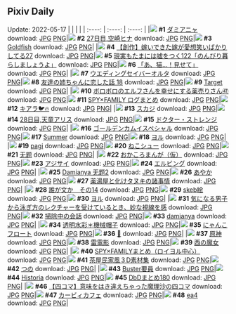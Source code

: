 ## Pixiv Daily
Update: 2022-05-17
|      |      |      |
| :----: | :----: | :----: |
|![](https://pixiv.microyu.workers.dev/c/240x480/img-master/img/2022/05/16/17/59/43/98389585_p0_master1200.jpg) **#1** [ダミアニャ](https://www.pixiv.net/artworks/98389585) download: [JPG](https://pixiv.microyu.workers.dev/img-original/img/2022/05/16/17/59/43/98389585_p0.jpg) [PNG](https://pixiv.microyu.workers.dev/img-original/img/2022/05/16/17/59/43/98389585_p0.png)|![](https://pixiv.microyu.workers.dev/c/240x480/img-master/img/2022/05/15/00/00/11/98347830_p0_master1200.jpg) **#2** [27日目,空崎ヒナ](https://www.pixiv.net/artworks/98347830) download: [JPG](https://pixiv.microyu.workers.dev/img-original/img/2022/05/15/00/00/11/98347830_p0.jpg) [PNG](https://pixiv.microyu.workers.dev/img-original/img/2022/05/15/00/00/11/98347830_p0.png)|![](https://pixiv.microyu.workers.dev/c/240x480/img-master/img/2022/05/15/00/00/10/98347820_p0_master1200.jpg) **#3** [Goldfish](https://www.pixiv.net/artworks/98347820) download: [JPG](https://pixiv.microyu.workers.dev/img-original/img/2022/05/15/00/00/10/98347820_p0.jpg) [PNG](https://pixiv.microyu.workers.dev/img-original/img/2022/05/15/00/00/10/98347820_p0.png)|
|![](https://pixiv.microyu.workers.dev/c/240x480/img-master/img/2022/05/15/00/00/45/98347944_p0_master1200.jpg) **#4** [【創作】嫁いできた嫁が愛想笑いばかりしてる27](https://www.pixiv.net/artworks/98347944) download: [JPG](https://pixiv.microyu.workers.dev/img-original/img/2022/05/15/00/00/45/98347944_p0.jpg) [PNG](https://pixiv.microyu.workers.dev/img-original/img/2022/05/15/00/00/45/98347944_p0.png)|![](https://pixiv.microyu.workers.dev/c/240x480/img-master/img/2022/05/15/18/00/12/98365209_p0_master1200.jpg) **#5** [現実もたまには嘘をつく122「のんびり暮らしましょうよ」](https://www.pixiv.net/artworks/98365209) download: [JPG](https://pixiv.microyu.workers.dev/img-original/img/2022/05/15/18/00/12/98365209_p0.jpg) [PNG](https://pixiv.microyu.workers.dev/img-original/img/2022/05/15/18/00/12/98365209_p0.png)|![](https://pixiv.microyu.workers.dev/c/240x480/img-master/img/2022/05/16/08/04/38/98382753_p0_master1200.jpg) **#6** [「あ、猫…！見せて」](https://www.pixiv.net/artworks/98382753) download: [JPG](https://pixiv.microyu.workers.dev/img-original/img/2022/05/16/08/04/38/98382753_p0.jpg) [PNG](https://pixiv.microyu.workers.dev/img-original/img/2022/05/16/08/04/38/98382753_p0.png)|
|![](https://pixiv.microyu.workers.dev/c/240x480/img-master/img/2022/05/16/00/00/03/98376241_p0_master1200.jpg) **#7** [ウエディングセイバーオルタ](https://www.pixiv.net/artworks/98376241) download: [JPG](https://pixiv.microyu.workers.dev/img-original/img/2022/05/16/00/00/03/98376241_p0.jpg) [PNG](https://pixiv.microyu.workers.dev/img-original/img/2022/05/16/00/00/03/98376241_p0.png)|![](https://pixiv.microyu.workers.dev/c/240x480/img-master/img/2022/05/16/00/00/29/98376407_p0_master1200.jpg) **#8** [友達の姉ちゃんに恋した話 18](https://www.pixiv.net/artworks/98376407) download: [JPG](https://pixiv.microyu.workers.dev/img-original/img/2022/05/16/00/00/29/98376407_p0.jpg) [PNG](https://pixiv.microyu.workers.dev/img-original/img/2022/05/16/00/00/29/98376407_p0.png)|![](https://pixiv.microyu.workers.dev/c/240x480/img-master/img/2022/05/15/00/00/21/98347899_p0_master1200.jpg) **#9** [Target](https://www.pixiv.net/artworks/98347899) download: [JPG](https://pixiv.microyu.workers.dev/img-original/img/2022/05/15/00/00/21/98347899_p0.jpg) [PNG](https://pixiv.microyu.workers.dev/img-original/img/2022/05/15/00/00/21/98347899_p0.png)|
|![](https://pixiv.microyu.workers.dev/c/240x480/img-master/img/2022/05/15/14/00/05/98360098_p0_master1200.jpg) **#10** [ボロボロのエルフさんを幸せにする薬売りさん㊼](https://www.pixiv.net/artworks/98360098) download: [JPG](https://pixiv.microyu.workers.dev/img-original/img/2022/05/15/14/00/05/98360098_p0.jpg) [PNG](https://pixiv.microyu.workers.dev/img-original/img/2022/05/15/14/00/05/98360098_p0.png)|![](https://pixiv.microyu.workers.dev/c/240x480/img-master/img/2022/05/15/19/15/30/98367037_p0_master1200.jpg) **#11** [SPY×FAMILY ログまとめ](https://www.pixiv.net/artworks/98367037) download: [JPG](https://pixiv.microyu.workers.dev/img-original/img/2022/05/15/19/15/30/98367037_p0.jpg) [PNG](https://pixiv.microyu.workers.dev/img-original/img/2022/05/15/19/15/30/98367037_p0.png)|![](https://pixiv.microyu.workers.dev/c/240x480/img-master/img/2022/05/16/00/00/00/98376217_p0_master1200.jpg) **#12** [キアラ🐦🔥](https://www.pixiv.net/artworks/98376217) download: [JPG](https://pixiv.microyu.workers.dev/img-original/img/2022/05/16/00/00/00/98376217_p0.jpg) [PNG](https://pixiv.microyu.workers.dev/img-original/img/2022/05/16/00/00/00/98376217_p0.png)|
|![](https://pixiv.microyu.workers.dev/c/240x480/img-master/img/2022/05/15/00/31/01/98349113_p0_master1200.jpg) **#13** [スカジ](https://www.pixiv.net/artworks/98349113) download: [JPG](https://pixiv.microyu.workers.dev/img-original/img/2022/05/15/00/31/01/98349113_p0.jpg) [PNG](https://pixiv.microyu.workers.dev/img-original/img/2022/05/15/00/31/01/98349113_p0.png)|![](https://pixiv.microyu.workers.dev/c/240x480/img-master/img/2022/05/16/00/00/09/98376303_p0_master1200.jpg) **#14** [28日目,天童アリス](https://www.pixiv.net/artworks/98376303) download: [JPG](https://pixiv.microyu.workers.dev/img-original/img/2022/05/16/00/00/09/98376303_p0.jpg) [PNG](https://pixiv.microyu.workers.dev/img-original/img/2022/05/16/00/00/09/98376303_p0.png)|![](https://pixiv.microyu.workers.dev/c/240x480/img-master/img/2022/05/16/00/00/07/98376290_p0_master1200.jpg) **#15** [ドクター・ストレンジ](https://www.pixiv.net/artworks/98376290) download: [JPG](https://pixiv.microyu.workers.dev/img-original/img/2022/05/16/00/00/07/98376290_p0.jpg) [PNG](https://pixiv.microyu.workers.dev/img-original/img/2022/05/16/00/00/07/98376290_p0.png)|
|![](https://pixiv.microyu.workers.dev/c/240x480/img-master/img/2022/05/15/12/00/32/98357903_p0_master1200.jpg) **#16** [ゴールデンカムイスペシャル](https://www.pixiv.net/artworks/98357903) download: [JPG](https://pixiv.microyu.workers.dev/img-original/img/2022/05/15/12/00/32/98357903_p0.jpg) [PNG](https://pixiv.microyu.workers.dev/img-original/img/2022/05/15/12/00/32/98357903_p0.png)|![](https://pixiv.microyu.workers.dev/c/240x480/img-master/img/2022/05/15/06/39/03/98350174_p0_master1200.jpg) **#17** [Summer](https://www.pixiv.net/artworks/98350174) download: [JPG](https://pixiv.microyu.workers.dev/img-original/img/2022/05/15/06/39/03/98350174_p0.jpg) [PNG](https://pixiv.microyu.workers.dev/img-original/img/2022/05/15/06/39/03/98350174_p0.png)|![](https://pixiv.microyu.workers.dev/c/240x480/img-master/img/2022/05/15/15/06/22/98361296_p0_master1200.jpg) **#18** [ヨル](https://www.pixiv.net/artworks/98361296) download: [JPG](https://pixiv.microyu.workers.dev/img-original/img/2022/05/15/15/06/22/98361296_p0.jpg) [PNG](https://pixiv.microyu.workers.dev/img-original/img/2022/05/15/15/06/22/98361296_p0.png)|
|![](https://pixiv.microyu.workers.dev/c/240x480/img-master/img/2022/05/16/04/25/29/98381058_p0_master1200.jpg) **#19** [pagi](https://www.pixiv.net/artworks/98381058) download: [JPG](https://pixiv.microyu.workers.dev/img-original/img/2022/05/16/04/25/29/98381058_p0.jpg) [PNG](https://pixiv.microyu.workers.dev/img-original/img/2022/05/16/04/25/29/98381058_p0.png)|![](https://pixiv.microyu.workers.dev/c/240x480/img-master/img/2022/05/15/20/30/00/98369062_p0_master1200.jpg) **#20** [ねこシュー](https://www.pixiv.net/artworks/98369062) download: [JPG](https://pixiv.microyu.workers.dev/img-original/img/2022/05/15/20/30/00/98369062_p0.jpg) [PNG](https://pixiv.microyu.workers.dev/img-original/img/2022/05/15/20/30/00/98369062_p0.png)|![](https://pixiv.microyu.workers.dev/c/240x480/img-master/img/2022/05/15/10/18/53/98356288_p0_master1200.jpg) **#21** [无题](https://www.pixiv.net/artworks/98356288) download: [JPG](https://pixiv.microyu.workers.dev/img-original/img/2022/05/15/10/18/53/98356288_p0.jpg) [PNG](https://pixiv.microyu.workers.dev/img-original/img/2022/05/15/10/18/53/98356288_p0.png)|
|![](https://pixiv.microyu.workers.dev/c/240x480/img-master/img/2022/05/15/00/00/16/98347872_p0_master1200.jpg) **#22** [おかころまんが（仮）](https://www.pixiv.net/artworks/98347872) download: [JPG](https://pixiv.microyu.workers.dev/img-original/img/2022/05/15/00/00/16/98347872_p0.jpg) [PNG](https://pixiv.microyu.workers.dev/img-original/img/2022/05/15/00/00/16/98347872_p0.png)|![](https://pixiv.microyu.workers.dev/c/240x480/img-master/img/2022/05/15/13/34/27/98359671_p0_master1200.jpg) **#23** [アジサイ](https://www.pixiv.net/artworks/98359671) download: [JPG](https://pixiv.microyu.workers.dev/img-original/img/2022/05/15/13/34/27/98359671_p0.jpg) [PNG](https://pixiv.microyu.workers.dev/img-original/img/2022/05/15/13/34/27/98359671_p0.png)|![](https://pixiv.microyu.workers.dev/c/240x480/img-master/img/2022/05/15/00/06/21/98348219_p0_master1200.jpg) **#24** [エルビング](https://www.pixiv.net/artworks/98348219) download: [JPG](https://pixiv.microyu.workers.dev/img-original/img/2022/05/15/00/06/21/98348219_p0.jpg) [PNG](https://pixiv.microyu.workers.dev/img-original/img/2022/05/15/00/06/21/98348219_p0.png)|
|![](https://pixiv.microyu.workers.dev/c/240x480/img-master/img/2022/05/15/12/28/38/98358412_p0_master1200.jpg) **#25** [Damianya 无题2](https://www.pixiv.net/artworks/98358412) download: [JPG](https://pixiv.microyu.workers.dev/img-original/img/2022/05/15/12/28/38/98358412_p0.jpg) [PNG](https://pixiv.microyu.workers.dev/img-original/img/2022/05/15/12/28/38/98358412_p0.png)|![](https://pixiv.microyu.workers.dev/c/240x480/img-master/img/2022/05/16/00/04/14/98376575_p0_master1200.jpg) **#26** [あやか](https://www.pixiv.net/artworks/98376575) download: [JPG](https://pixiv.microyu.workers.dev/img-original/img/2022/05/16/00/04/14/98376575_p0.jpg) [PNG](https://pixiv.microyu.workers.dev/img-original/img/2022/05/16/00/04/14/98376575_p0.png)|![](https://pixiv.microyu.workers.dev/c/240x480/img-master/img/2022/05/16/09/54/52/98383694_p0_master1200.jpg) **#27** [薬湯屋と化けタヌキの諸事情](https://www.pixiv.net/artworks/98383694) download: [JPG](https://pixiv.microyu.workers.dev/img-original/img/2022/05/16/09/54/52/98383694_p0.jpg) [PNG](https://pixiv.microyu.workers.dev/img-original/img/2022/05/16/09/54/52/98383694_p0.png)|
|![](https://pixiv.microyu.workers.dev/c/240x480/img-master/img/2022/05/15/00/22/30/98348810_p0_master1200.jpg) **#28** [誰が文か　その14](https://www.pixiv.net/artworks/98348810) download: [JPG](https://pixiv.microyu.workers.dev/img-original/img/2022/05/15/00/22/30/98348810_p0.jpg) [PNG](https://pixiv.microyu.workers.dev/img-original/img/2022/05/15/00/22/30/98348810_p0.png)|![](https://pixiv.microyu.workers.dev/c/240x480/img-master/img/2022/05/15/22/46/17/98373767_p0_master1200.jpg) **#29** [skeb絵](https://www.pixiv.net/artworks/98373767) download: [JPG](https://pixiv.microyu.workers.dev/img-original/img/2022/05/15/22/46/17/98373767_p0.jpg) [PNG](https://pixiv.microyu.workers.dev/img-original/img/2022/05/15/22/46/17/98373767_p0.png)|![](https://pixiv.microyu.workers.dev/c/240x480/img-master/img/2022/05/15/07/38/26/98354417_p0_master1200.jpg) **#30** [ヨル](https://www.pixiv.net/artworks/98354417) download: [JPG](https://pixiv.microyu.workers.dev/img-original/img/2022/05/15/07/38/26/98354417_p0.jpg) [PNG](https://pixiv.microyu.workers.dev/img-original/img/2022/05/15/07/38/26/98354417_p0.png)|
|![](https://pixiv.microyu.workers.dev/c/240x480/img-master/img/2022/05/15/09/00/01/98355266_p0_master1200.jpg) **#31** [気になる男子から泳ぎ方のレクチャーを受けているとき、妙な視線を感](https://www.pixiv.net/artworks/98355266) download: [JPG](https://pixiv.microyu.workers.dev/img-original/img/2022/05/15/09/00/01/98355266_p0.jpg) [PNG](https://pixiv.microyu.workers.dev/img-original/img/2022/05/15/09/00/01/98355266_p0.png)|![](https://pixiv.microyu.workers.dev/c/240x480/img-master/img/2022/05/15/00/11/33/98348442_p0_master1200.jpg) **#32** [掃除中の会話](https://www.pixiv.net/artworks/98348442) download: [JPG](https://pixiv.microyu.workers.dev/img-original/img/2022/05/15/00/11/33/98348442_p0.jpg) [PNG](https://pixiv.microyu.workers.dev/img-original/img/2022/05/15/00/11/33/98348442_p0.png)|![](https://pixiv.microyu.workers.dev/c/240x480/img-master/img/2022/05/16/10/26/33/98383970_p0_master1200.jpg) **#33** [damianya](https://www.pixiv.net/artworks/98383970) download: [JPG](https://pixiv.microyu.workers.dev/img-original/img/2022/05/16/10/26/33/98383970_p0.jpg) [PNG](https://pixiv.microyu.workers.dev/img-original/img/2022/05/16/10/26/33/98383970_p0.png)|
|![](https://pixiv.microyu.workers.dev/c/240x480/img-master/img/2022/05/15/09/07/30/98347877_p0_master1200.jpg) **#34** [透明水彩＊機械帽子](https://www.pixiv.net/artworks/98347877) download: [JPG](https://pixiv.microyu.workers.dev/img-original/img/2022/05/15/09/07/30/98347877_p0.jpg) [PNG](https://pixiv.microyu.workers.dev/img-original/img/2022/05/15/09/07/30/98347877_p0.png)|![](https://pixiv.microyu.workers.dev/c/240x480/img-master/img/2022/05/16/22/44/50/98396464_p0_master1200.jpg) **#35** [にゃんこフロート](https://www.pixiv.net/artworks/98396464) download: [JPG](https://pixiv.microyu.workers.dev/img-original/img/2022/05/16/22/44/50/98396464_p0.jpg) [PNG](https://pixiv.microyu.workers.dev/img-original/img/2022/05/16/22/44/50/98396464_p0.png)|![](https://pixiv.microyu.workers.dev/c/240x480/img-master/img/2022/05/16/18/00/27/98389624_p0_master1200.jpg) **#36** [🍜](https://www.pixiv.net/artworks/98389624) download: [JPG](https://pixiv.microyu.workers.dev/img-original/img/2022/05/16/18/00/27/98389624_p0.jpg) [PNG](https://pixiv.microyu.workers.dev/img-original/img/2022/05/16/18/00/27/98389624_p0.png)|
|![](https://pixiv.microyu.workers.dev/c/240x480/img-master/img/2022/05/16/00/08/20/98376723_p0_master1200.jpg) **#37** [原神](https://www.pixiv.net/artworks/98376723) download: [JPG](https://pixiv.microyu.workers.dev/img-original/img/2022/05/16/00/08/20/98376723_p0.jpg) [PNG](https://pixiv.microyu.workers.dev/img-original/img/2022/05/16/00/08/20/98376723_p0.png)|![](https://pixiv.microyu.workers.dev/c/240x480/img-master/img/2022/05/16/00/06/55/98376665_p0_master1200.jpg) **#38** [雷電影](https://www.pixiv.net/artworks/98376665) download: [JPG](https://pixiv.microyu.workers.dev/img-original/img/2022/05/16/00/06/55/98376665_p0.jpg) [PNG](https://pixiv.microyu.workers.dev/img-original/img/2022/05/16/00/06/55/98376665_p0.png)|![](https://pixiv.microyu.workers.dev/c/240x480/img-master/img/2022/05/16/00/00/05/98376262_p0_master1200.jpg) **#39** [西の魔女](https://www.pixiv.net/artworks/98376262) download: [JPG](https://pixiv.microyu.workers.dev/img-original/img/2022/05/16/00/00/05/98376262_p0.jpg) [PNG](https://pixiv.microyu.workers.dev/img-original/img/2022/05/16/00/00/05/98376262_p0.png)|
|![](https://pixiv.microyu.workers.dev/c/240x480/img-master/img/2022/05/16/01/31/46/98378876_p0_master1200.jpg) **#40** [SPY×FAMILYまとめ（ロイヨル中心）](https://www.pixiv.net/artworks/98378876) download: [JPG](https://pixiv.microyu.workers.dev/img-original/img/2022/05/16/01/31/46/98378876_p0.jpg) [PNG](https://pixiv.microyu.workers.dev/img-original/img/2022/05/16/01/31/46/98378876_p0.png)|![](https://pixiv.microyu.workers.dev/c/240x480/img-master/img/2022/05/15/10/00/05/98356031_p0_master1200.jpg) **#41** [茶屋民家風３D素材集](https://www.pixiv.net/artworks/98356031) download: [JPG](https://pixiv.microyu.workers.dev/img-original/img/2022/05/15/10/00/05/98356031_p0.jpg) [PNG](https://pixiv.microyu.workers.dev/img-original/img/2022/05/15/10/00/05/98356031_p0.png)|![](https://pixiv.microyu.workers.dev/c/240x480/img-master/img/2022/05/15/22/26/15/98373091_p0_master1200.jpg) **#42** [つの](https://www.pixiv.net/artworks/98373091) download: [JPG](https://pixiv.microyu.workers.dev/img-original/img/2022/05/15/22/26/15/98373091_p0.jpg) [PNG](https://pixiv.microyu.workers.dev/img-original/img/2022/05/15/22/26/15/98373091_p0.png)|
|![](https://pixiv.microyu.workers.dev/c/240x480/img-master/img/2022/05/15/21/06/12/98370264_p0_master1200.jpg) **#43** [Buster要員](https://www.pixiv.net/artworks/98370264) download: [JPG](https://pixiv.microyu.workers.dev/img-original/img/2022/05/15/21/06/12/98370264_p0.jpg) [PNG](https://pixiv.microyu.workers.dev/img-original/img/2022/05/15/21/06/12/98370264_p0.png)|![](https://pixiv.microyu.workers.dev/c/240x480/img-master/img/2022/05/15/00/00/18/98347885_p0_master1200.jpg) **#44** [Historia](https://www.pixiv.net/artworks/98347885) download: [JPG](https://pixiv.microyu.workers.dev/img-original/img/2022/05/15/00/00/18/98347885_p0.jpg) [PNG](https://pixiv.microyu.workers.dev/img-original/img/2022/05/15/00/00/18/98347885_p0.png)|![](https://pixiv.microyu.workers.dev/c/240x480/img-master/img/2022/05/15/23/53/08/98375959_p0_master1200.jpg) **#45** [DbDまとめ180](https://www.pixiv.net/artworks/98375959) download: [JPG](https://pixiv.microyu.workers.dev/img-original/img/2022/05/15/23/53/08/98375959_p0.jpg) [PNG](https://pixiv.microyu.workers.dev/img-original/img/2022/05/15/23/53/08/98375959_p0.png)|
|![](https://pixiv.microyu.workers.dev/c/240x480/img-master/img/2022/05/15/19/29/50/98367386_p0_master1200.jpg) **#46** [【四コマ】意味をはき違えちゃった魔理沙の四コマ](https://www.pixiv.net/artworks/98367386) download: [JPG](https://pixiv.microyu.workers.dev/img-original/img/2022/05/15/19/29/50/98367386_p0.jpg) [PNG](https://pixiv.microyu.workers.dev/img-original/img/2022/05/15/19/29/50/98367386_p0.png)|![](https://pixiv.microyu.workers.dev/c/240x480/img-master/img/2022/05/15/12/32/04/98358472_p0_master1200.jpg) **#47** [カービィカフェ](https://www.pixiv.net/artworks/98358472) download: [JPG](https://pixiv.microyu.workers.dev/img-original/img/2022/05/15/12/32/04/98358472_p0.jpg) [PNG](https://pixiv.microyu.workers.dev/img-original/img/2022/05/15/12/32/04/98358472_p0.png)|![](https://pixiv.microyu.workers.dev/c/240x480/img-master/img/2022/05/15/17/12/33/98363980_p0_master1200.jpg) **#48** [ea4](https://www.pixiv.net/artworks/98363980) download: [JPG](https://pixiv.microyu.workers.dev/img-original/img/2022/05/15/17/12/33/98363980_p0.jpg) [PNG](https://pixiv.microyu.workers.dev/img-original/img/2022/05/15/17/12/33/98363980_p0.png)|

